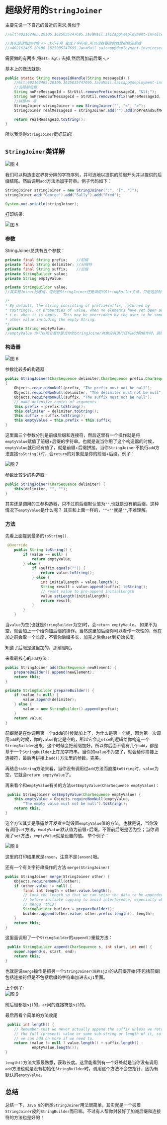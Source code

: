 # 超级好用的``StringJoiner``

主要先说一下自己的最近的需求,类似于
```java
//&lt;402162465.20106.1625035747695.JavaMail.saicapp@deployment-invoiceservice-7bc58468c5-gtqb7&gt;

//其实是读取的时候 <> 大小于号 变成了字符串,所以现在要做的就是把他还原成
//<402162465.20106.1625035747695.JavaMail.saicapp@deployment-invoiceservice-7bc58468c5-gtqb7>
```

需要做的有两步,将``&lt;`` ``&gt;`` 去掉,然后再加前后缀 ``<``,``>``

基本上的做法就是:
```java
public static String messageIdHandle(String messageId) {
    //&lt;402162465.20106.1625035747695.JavaMail.saicapp@deployment-invoiceservice-7bc58468c5-gtqb7&gt;
    //去除前后缀
    String noPreMessageId = StrUtil.removePrefix(messageId, "&lt;");
    String noPreAndSufMessageId = StrUtil.removeSuffix(noPreMessageId, "&gt;");
    //拼接<> 号
    StringJoiner stringJoiner = new StringJoiner("", "<", ">");
    StringJoiner realMessageId = stringJoiner.add("").add(noPreAndSufMessageId);

    return realMessageId.toString();
}
```

所以我觉得``StringJoiner``挺好玩的!

## ``StringJoiner``类详解

![图 4](../images/769a6faa9cc89ab281fa44ca593de66c40d2c62f773e71083d13ba3d228f4bc4.png)  


我们可以构造由定界符分隔的字符序列，并可选地以提供的前缀开头并以提供的后缀结尾。然后调用``add``方法添加字符串。例子代码如下：

```java
StringJoiner stringJoiner = new StringJoiner(":", "[", "]");
stringJoiner.add("George").add("Sally").add("Fred");

System.out.println(stringJoiner);
```
打印结果:

![图 5](../images/d52dc622c98f95c7962916c66dbf80637b96a3c198241efc58fd1c1dbd9771fb.png)  


### 参数

StringJoiner总共有五个参数：
```java
private final String prefix;    //前缀
private final String delimiter; //分隔符
private final String suffix;    //后缀
private StringBuilder value;  
private String emptyValue;   
```
```java
private StringBuilder value; 
//其实是Joiner的底层，说到底StringJoiner还是调用的StringBuiler方法，只是这层封装里加上了有关于前缀，后缀和连接符的操作，让我们可以方便一些。
```

```java
/*
* By default, the string consisting of prefix+suffix, returned by
* toString(), or properties of value, when no elements have yet been added,
* i.e. when it is empty.  This may be overridden by the user to be some
* other value including the empty String.
*/
 private String emptyValue;
//emptyValue 你可以把它看作是当你的StringJoiner对象没有进行任何add的操作时，调用toString() 方法会return 这个字符串而不是空。具体的用法后面看到setEmptyValue的时候再举例子。
```
### 构造器

![图 6](../images/be616c490d4f8dd6a64fe1f9f59df8ca12940275f833ff20b5e12ca8df186caf.png)  

参数比较多的构造器

```java
public StringJoiner(CharSequence delimiter,CharSequence prefix,CharSequence suffix) 
{
    Objects.requireNonNull(prefix, "The prefix must not be null");
    Objects.requireNonNull(delimiter, "The delimiter must not be null");
    Objects.requireNonNull(suffix, "The suffix must not be null");
    // make defensive copies of arguments
    this.prefix = prefix.toString();
    this.delimiter = delimiter.toString();
    this.suffix = suffix.toString();
    this.emptyValue = this.prefix + this.suffix;
}
```
这里面三个参数分别是前缀后缀和连接符，然后这里有一个操作就是将``emptyValue``赋值了前缀+后缀的字符串。也就是说当你用了这个构造器的时候，``emptyValue``就已经有值了，就是前缀+后缀拼接。当你``StringJoiner``不执行``add``方法直接``toString()``时，会``return``的对象就是你的前缀+后缀。例子：

![图 7](../images/728503e48bbf391c537e9270e1a53eeec76d8d3268d31c7c85b5e697ade114ec.png)  

参数比较少的构造器:

```java
public StringJoiner(CharSequence delimiter) {
    this(delimiter, "", "");
}
```
其实还是调用的三参构造器，只不过前后缀默认值为``""``,也就是没有前后缀。这种情况下``emptyValue``是什么呢？ 其实和上面一样的，``""+""``就是``""``,不难理解。

### 方法

先看上面提到最多的``toString().``
```java
 @Override
    public String toString() {
        if (value == null) {
            return emptyValue;
        } else {
            if (suffix.equals("")) {
                return value.toString();
            } else {
                int initialLength = value.length();
                String result = value.append(suffix).toString();
                // reset value to pre-append initialLength
                value.setLength(initialLength);
                return result;
            }
        }
    }
```

当``value``为空(也就是``StringBuilder``为空)时，会``return emptyVaule``， 如果不为空，就会加上一个给你加后缀的操作。当然这里加后缀你可以看作一次性的，他在加之前会取一个长度，不管你后缀多长，加完之后会``set``到初始长度。

知道了后缀是这里加的，那前缀呢。

来看最核心的``add``方法：

```java
public StringJoiner add(CharSequence newElement) {
    prepareBuilder().append(newElement);
    return this;
}

private StringBuilder prepareBuilder() {
    if (value != null) {
        value.append(delimiter);
    } else {
        value = new StringBuilder().append(prefix);
    }
    return value;
}
```

前缀就是在你调用第一个add的时候就加上了，为什么是第一个呢，因为第一次调用``add``的时候，你的``value``肯定是空的，所以它会走``else``的逻辑给你构造一个``StringBuilder``出来，这个时候会把前缀加好。所以你后面不管有几个``add``，都是基于一个``StringBuilder``上在加字符串。当你的``value``不为空了，就会给你拼接上连接符，最后再拼接上``add()``方法里的参数。完美。

再结合``toString``方法来看，当你没有调用过``add``方法而直接``toString``时，``value``为空，它就会``return emptyValue``了。

再来看个和``emptyValue``有关的方法``setEmptyValue(CharSequence emptyValue)：``
```java
 public StringJoiner setEmptyValue(CharSequence emptyValue) {
    this.emptyValue = Objects.requireNonNull(emptyValue,
        "The empty value must not be null").toString();
    return this;
}
```
这个方法其实是暴露给开发者主动设置``emptyValue``值的方法，也就是说，当你没有调用``set``方法，``emptyValue``默认值为前缀+后缀，不管前后缀是否为空；当你调用了``set``方法，``emptyValue``就是设置的值。 举个例子：

![图 8](../images/6731085720f32dcd4415d06dc094fef5e341d86113c21cf8e78476eb4ab2db59.png)  

这里的打印结果就是``anson``，注意不是``[anson]``哦。

还有一个有关字符串操作的方法 ``merge(StringJoiner)``
```java
public StringJoiner merge(StringJoiner other) {
    Objects.requireNonNull(other);
    if (other.value != null) {
        final int length = other.value.length();
        // lock the length so that we can seize the data to be appended
        // before initiate copying to avoid interference, especially when
        // merge 'this'
        StringBuilder builder = prepareBuilder();
        builder.append(other.value, other.prefix.length(), length);
    }
    return this;
}
```
这里面调用了一个``StringBuilder``的``append()``重载方法：

```java
 public StringBuilder append(CharSequence s, int start, int end) {
    super.append(s, start, end);
    return this;
}
```
也就是说``merge``操作是把另一个``StringJoiner(简称sj2)``的从前缀开始(不包括前缀)包括连接符但是不包括后缀的字符串加进去``sj1``里面。

上个例子:  
![图 9](../images/369ac2f0fda3f3ef0426d9c6cc6f71dcb668f456e204f4df6cbb2311f74ccf3b.png)  

前后缀都是``sj1``的，``ac``间的连接符是``sj2``的。

最后再看个简单的方法收尾
```java
 public int length() {
    // Remember that we never actually append the suffix unless we return
    // the full (present) value or some sub-string or length of it, so that
    // we can add on more if we need to.
    return (value != null ? value.length() + suffix.length() :
            emptyValue.length());
}
```
``length()``方法大家最熟悉，获取长度。这里能看到有一个好处就是当你没有调用``add``方法也就是没有初始化``StringBuilder``时，调用这个方法不会空指针，因为有默认的``emptyValue。``

## 总结
总结一下，``Java 8``的新类``StringJoiner``用法很简单，其实就是一个披着``StringJoiner``皮的``StringBuilder``而已嘛。不过有人帮你封装好了加减后缀和连接符的方法也是好的！










